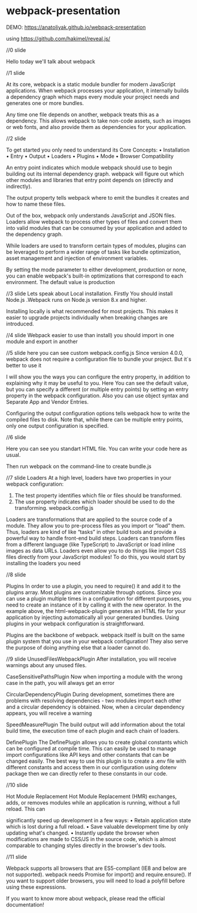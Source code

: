 # webpack-presentation

DEMO: https://anatoliyak.github.io/webpack-presentation

using https://github.com/hakimel/reveal.js/

//0 slide

Hello today we'll talk about webpack 

//1 slide

At its core, webpack is a static module bundler for modern JavaScript applications. When webpack processes your application, it internally builds a dependency graph which maps every module your project needs and generates one or more bundles.

Any time one file depends on another, webpack treats this as a dependency. This allows webpack to take non-code assets, such as images or web fonts, and also provide them as dependencies for your application.

//2 slide

To get started you only need to understand its Core Concepts:
• Installation
•	Entry
•	Output
•	Loaders
•	Plugins
•	Mode
•	Browser Compatibility

An entry point indicates which module webpack should use to begin building out its internal dependency graph. webpack will figure out which other modules and libraries that entry point depends on (directly and indirectly).

The output property tells webpack where to emit the bundles it creates and how to name these files.

Out of the box, webpack only understands JavaScript and JSON files. Loaders allow webpack to process other types of files and convert them into valid modules that can be consumed by your application and added to the dependency graph.

While loaders are used to transform certain types of modules, plugins can be leveraged to perform a wider range of tasks like bundle 
optimization, asset management and injection of environment variables.

By setting the mode parameter to either development, production or none, you can enable webpack's built-in optimizations that correspond to each environment. The default value is production

//3 slide
Lets speak about Local installation.
Firstly You should install Node.js .Webpack runs on Node.js version 8.x and higher.


Installing locally is what recommended for most projects. This makes it easier to upgrade projects individually when breaking changes are introduced. 

//4 slide
Webpack easier to use than install)
you should import in one module and export in another

//5 slide
here you can see custom webpack.config.js
Since version 4.0.0, webpack does not require a configuration file to bundle your project. But it`s better to use it

I will show you the ways you can configure the entry property, in addition to explaining why it may be useful to you.
Here You can see the default value, but you can specify a different (or multiple entry points) by setting an entry property in the webpack configuration. Also you can use object syntax and Separate App and Vendor Entries.


Configuring the output configuration options tells webpack how to write the compiled files to disk. Note that, while there can be multiple entry points, only one output configuration is specified.

//6 slide

Here you can see you standart HTML file. You can write your code here as usual.

Then run webpack on the command-line to create bundle.js

//7 slide
Loaders
At a high level, loaders have two properties in your webpack configuration:
1.	The test property identifies which file or files should be transformed.
2.	The use property indicates which loader should be used to do the transforming.
webpack.config.js

Loaders are transformations that are applied to the source code of a module. They allow you to pre-process files as you import or “load” 
them. Thus, loaders are kind of like “tasks” in other build tools and provide a powerful way to handle front-end build steps. Loaders can transform files from a different language (like TypeScript) to JavaScript or load inline images as data URLs. Loaders even allow you to do things like import CSS files directly from your JavaScript modules!
To do this, you would start by installing the loaders you need

//8 slide

Plugins
In order to use a plugin, you need to require() it and add it to the plugins array. Most plugins are customizable through options. Since you can use a plugin multiple times in a configuration for different purposes, you need to create an instance of it by calling it with the new operator.
In the example above, the html-webpack-plugin generates an HTML file for your application by injecting automatically all your generated 
bundles.
Using plugins in your webpack configuration is straightforward. 

Plugins are the backbone of webpack. webpack itself is built on the same plugin system that you use in your webpack configuration!
They also serve the purpose of doing anything else that a loader cannot do.

//9 slide
UnusedFilesWebpackPlugin
After installation, you will receive warnings about any unused files.

CaseSensitivePathsPlugin
Now when importing a module with the wrong case in the path, you will always get an error

CircularDependencyPlugin 
During development, sometimes there are problems with resolving dependencies - two modules import each other and a circular dependency is obtained. Now, when a circular dependency appears, you will receive a warning

SpeedMeasurePlugin
The build output will add information about the total build time, the execution time of each plugin and each chain of loaders.

DefinePlugin
The DefinePlugin allows you to create global constants which can be configured at compile time. This can easily be used to manage import 
configurations like API keys and other constants that can be changed easily. The best way to use this plugin is to create a .env file with different constants and access them in our configuration using dotenv package then we can directly refer to these constants in our code.

//10 slide

Hot Module Replacement
Hot Module Replacement (HMR) exchanges, adds, or removes modules while an application is running, without a full reload. This can 

significantly speed up development in a few ways:
•	Retain application state which is lost during a full reload.
•	Save valuable development time by only updating what's changed.
•	Instantly update the browser when modifications are made to CSS/JS in the source code, which is almost comparable to changing styles 
directly in the browser's dev tools.

//11 slide

Webpack supports all browsers that are ES5-compliant (IE8 and below are not supported). webpack needs Promise for import() and 
require.ensure(). If you want to support older browsers, you will need to load a polyfill before using these expressions.

If you want to know more about webpack, please read the official documentation!
